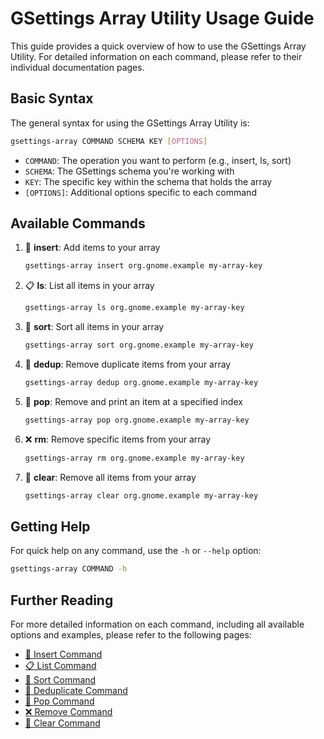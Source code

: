# GSettings Array Utility Usage Guide

This guide provides a quick overview of how to use the GSettings Array Utility. For detailed information on each command, please refer to their individual documentation pages.

## Basic Syntax

The general syntax for using the GSettings Array Utility is:

```bash
gsettings-array COMMAND SCHEMA KEY [OPTIONS]
```

- `COMMAND`: The operation you want to perform (e.g., insert, ls, sort)
- `SCHEMA`: The GSettings schema you're working with
- `KEY`: The specific key within the schema that holds the array
- `[OPTIONS]`: Additional options specific to each command

## Available Commands

1. 🎯 **insert**: Add items to your array
   ```bash
   gsettings-array insert org.gnome.example my-array-key
   ```

2. 📋 **ls**: List all items in your array
   ```bash
   gsettings-array ls org.gnome.example my-array-key
   ```

3. 🔄 **sort**: Sort all items in your array
   ```bash
   gsettings-array sort org.gnome.example my-array-key
   ```

4. 🧹 **dedup**: Remove duplicate items from your array
   ```bash
   gsettings-array dedup org.gnome.example my-array-key
   ```

5. 🎣 **pop**: Remove and print an item at a specified index
   ```bash
   gsettings-array pop org.gnome.example my-array-key
   ```

6. ❌ **rm**: Remove specific items from your array
   ```bash
   gsettings-array rm org.gnome.example my-array-key
   ```

7. 🧼 **clear**: Remove all items from your array
   ```bash
   gsettings-array clear org.gnome.example my-array-key
   ```

## Getting Help

For quick help on any command, use the `-h` or `--help` option:

```bash
gsettings-array COMMAND -h
```

## Further Reading

For more detailed information on each command, including all available options and examples, please refer to the following pages:

- [🎯 Insert Command](commands/insert.md)
- [📋 List Command](commands/list.md)
- [🔄 Sort Command](commands/sort.md)
- [🧹 Deduplicate Command](commands/dedup.md)
- [🎣 Pop Command](commands/pop.md)
- [❌ Remove Command](commands/rm.md)
- [🧼 Clear Command](commands/clear.md)
